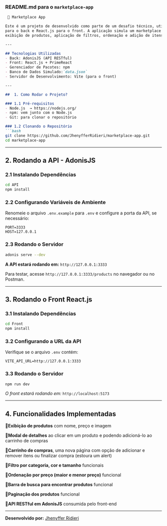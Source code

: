 ###  **README.md para o `marketplace-app`**

```md
 🛒 Marketplace App

Este é um projeto de desenvolvido como parte de um desafio técnico, utilizando AdonisJS
para o back e React.js para o front. A aplicação simula um marketplace de roupas, permitindo a
exibição de produtos, aplicação de filtros, ordenação e adição de itens ao carrinho.

---

## Tecnologias Utilizadas
- Back: AdonisJS (API RESTful)
- Front: React.js + PrimeReact
- Gerenciador de Pacotes: npm
- Banco de Dados Simulado:`data.json`
- Servidor de Desenvolvimento: Vite (para o front)

---

##  1. Como Rodar o Projeto?

### 1.1 Pré-requisitos
- Node.js  → https://nodejs.org/
- npm: vem junto com o Node.js
- Git: para clonar o repositório

### 1.2 Clonando o Repositório
```bash
git clone https://github.com/JhenyfferRidieri/marketplace-app.git
cd marketplace-app
```

---

## 2. Rodando a API - AdonisJS

### 2.1 Instalando Dependências
```bash
cd API  
npm install
```

### 2.2 Configurando Variáveis de Ambiente
Renomeie o arquivo `.env.example` para `.env` e configure a porta da API, se necessário:
```
PORT=3333
HOST=127.0.0.1
```

### 2.3 Rodando o Servidor
```bash
adonis serve --dev
```
**A API estará rodando em:** `http://127.0.0.1:3333`

Para testar, acesse `http://127.0.0.1:3333/products` no navegador ou no Postman.

---

## 3. Rodando o Front React.js

### 3.1 Instalando Dependências
```bash
cd Front  
npm install
```

### 3.2 Configurando a URL da API
Verifique se o arquivo `.env` contém:
```
VITE_API_URL=http://127.0.0.1:3333
```

### 3.3 Rodando o Servidor
```bash
npm run dev
```
*O front estará rodando em:* `http://localhost:5173`

---

##  4. Funcionalidades Implementadas
🔹**Exibição de produtos** com nome, preço e imagem 

🔹**Modal de detalhes** ao clicar em um produto e podendo adicioná-lo ao carrinho de compras

🔹**Carrinho de compras**, uma nova página com opção de adicionar e remover itens ou finalizar compra (estoura um alert)

🔹**Filtro por categoria, cor e tamanho** funcionais 

🔹**Ordenação por preço (maior e menor preço)**  funcional

🔹**Barra de busca para encontrar produtos**  funcional

🔹**Paginação dos produtos**  funcional 

🔹**API RESTful em AdonisJS** consumida pelo front-end  

---

 **Desenvolvido por:** [Jhenyffer Ridieri](https://github.com/JhenyfferRidieri)


